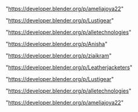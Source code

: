 "https://developer.blender.org/p/ameliajoya22"

"https://developer.blender.org/p/Lustigear"

"https://developer.blender.org/p/alletechnologies"

 
"https://developer.blender.org/p/Anisha"


"https://developer.blender.org/p/ziaikram"


"https://developer.blender.org/p/Leatherjacketers"


"https://developer.blender.org/p/Lustigear"


"https://developer.blender.org/p/alletechnologies"


"https://developer.blender.org/p/ameliajoya22"


 
